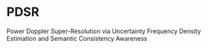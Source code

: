 # PDSR
Power Doppler Super-Resolution via Uncertainty Frequency Density Estimation and Semantic Consistency Awareness
